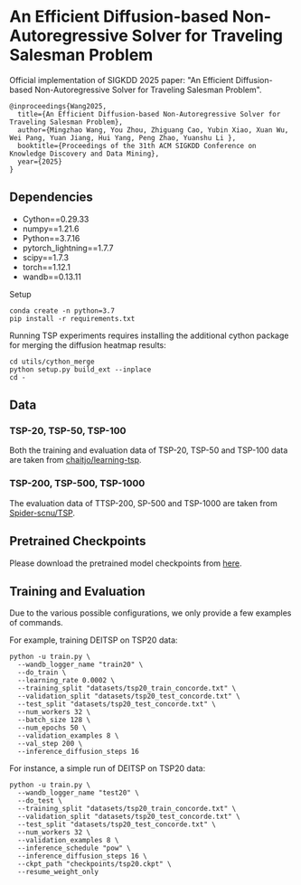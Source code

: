# An Efficient Diffusion-based Non-Autoregressive Solver for Traveling Salesman Problem
Official implementation of SIGKDD 2025 paper: "An Efficient Diffusion-based Non-Autoregressive Solver for Traveling Salesman Problem".
```
@inproceedings{Wang2025,
  title={An Efficient Diffusion-based Non-Autoregressive Solver for Traveling Salesman Problem},
  author={Mingzhao Wang, You Zhou, Zhiguang Cao, Yubin Xiao, Xuan Wu, Wei Pang, Yuan Jiang, Hui Yang, Peng Zhao, Yuanshu Li },
  booktitle={Proceedings of the 31th ACM SIGKDD Conference on Knowledge Discovery and Data Mining},
  year={2025}
}
```
## Dependencies
+ Cython==0.29.33
+ numpy==1.21.6
+ Python==3.7.16
+ pytorch_lightning==1.7.7
+ scipy==1.7.3
+ torch==1.12.1
+ wandb==0.13.11

Setup
```
conda create -n python=3.7
pip install -r requirements.txt
```
Running TSP experiments requires installing the additional cython package for merging the diffusion heatmap results:
```
cd utils/cython_merge
python setup.py build_ext --inplace
cd -
```
## Data
### TSP-20, TSP-50, TSP-100
Both the training and evaluation data of TSP-20, TSP-50 and TSP-100 data are taken from [chaitjo/learning-tsp](https://github.com/chaitjo/learning-tsp).
### TSP-200, TSP-500, TSP-1000
The evaluation data of TTSP-200, SP-500 and TSP-1000 are taken from [Spider-scnu/TSP](https://github.com/Spider-scnu/TSP).
## Pretrained Checkpoints
Please download the pretrained model checkpoints from [here](https://drive.google.com/drive/folders/1YqensFpeH1Sep0yXS6T-jkL5RPPgc_1s?usp=sharing).


## Training and Evaluation
Due to the various possible configurations, we only provide a few examples of commands.

For example, training DEITSP on TSP20 data:
```
python -u train.py \
  --wandb_logger_name "train20" \
  --do_train \
  --learning_rate 0.0002 \
  --training_split "datasets/tsp20_train_concorde.txt" \
  --validation_split "datasets/tsp20_test_concorde.txt" \
  --test_split "datasets/tsp20_test_concorde.txt" \
  --num_workers 32 \
  --batch_size 128 \
  --num_epochs 50 \
  --validation_examples 8 \
  --val_step 200 \
  --inference_diffusion_steps 16

```
For instance, a simple run of DEITSP on TSP20 data:
```
python -u train.py \
  --wandb_logger_name "test20" \
  --do_test \
  --training_split "datasets/tsp20_train_concorde.txt" \
  --validation_split "datasets/tsp20_test_concorde.txt" \
  --test_split "datasets/tsp20_test_concorde.txt" \
  --num_workers 32 \
  --validation_examples 8 \
  --inference_schedule "pow" \
  --inference_diffusion_steps 16 \
  --ckpt_path "checkpoints/tsp20.ckpt" \
  --resume_weight_only

```
